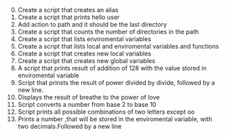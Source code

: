 0. Create a script that creates an alias
1. Create a script that prints hello user
2. Add action to path and it should be the last directory
3. Create a script that counts the number of directories in the path
4. Create a script that lists enviromental variables
5. Create a script that lists local and enviromental variables and functions
6. Create a script that creates new local variables
7. Create a script that creates new global variables
8. A script that prints result of addition of 128 with the value stored in enviromental variable
9. Script that prinsts the result of power divided by divide, followed by a new line.
10. Displays the result of breathe to the power of love
11. Script converts a number from base 2 to base 10
12. Script prints all possible combinations of two letters except oo
13. Prints a number ,that will be stored in the enviromental variable, with two decimals.Followed by a new line
